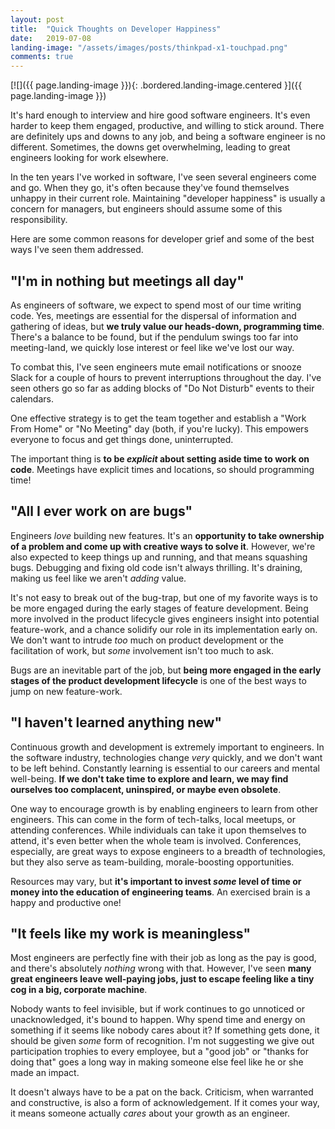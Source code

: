 ```yaml
---
layout: post
title:  "Quick Thoughts on Developer Happiness"
date:   2019-07-08
landing-image: "/assets/images/posts/thinkpad-x1-touchpad.png"
comments: true
---
```


[![]({{ page.landing-image }}){: .bordered.landing-image.centered }]({{ page.landing-image }})

It's hard enough to interview and hire good software engineers. It's even harder to keep them engaged, productive, and willing to stick around. There are definitely ups and downs to any job, and being a software engineer is no different. Sometimes, the downs get overwhelming, leading to great engineers looking for work elsewhere. 

In the ten years I've worked in software, I've seen several engineers come and go. When they go, it's often because they've found themselves unhappy in their current role. Maintaining "developer happiness" is usually a concern for managers, but engineers should assume some of this responsibility.

Here are some common reasons for developer grief and some of the best ways I've seen them addressed.

## "I'm in nothing but meetings all day"

As engineers of software, we expect to spend most of our time writing code. Yes, meetings are essential for the dispersal of information and gathering of ideas, but **we truly value our heads-down, programming time**. There's a balance to be found, but if the pendulum swings too far into meeting-land, we quickly lose interest or feel like we've lost our way.

To combat this, I've seen engineers mute email notifications or snooze Slack for a couple of hours to prevent interruptions throughout the day. I've seen others go so far as adding blocks of "Do Not Disturb" events to their calendars.

One effective strategy is to get the team together and establish a "Work From Home" or "No Meeting" day (both, if you're lucky). This empowers everyone to focus and get things done, uninterrupted.

The important thing is **to be _explicit_ about setting aside time to work on code**. Meetings have explicit times and locations, so should programming time!

## "All I ever work on are bugs"

Engineers _love_ building new features. It's an **opportunity to take ownership of a problem and come up with creative ways to solve it**. However, we're also expected to keep things up and running, and that means squashing bugs. Debugging and fixing old code isn't always thrilling. It's draining, making us feel like we aren't _adding_ value.

It's not easy to break out of the bug-trap, but one of my favorite ways is to be more engaged during the early stages of feature development. Being more involved in the product lifecycle gives engineers insight into potential feature-work, and a chance solidify our role in its implementation early on. We don't want to intrude _too_ much on product development or the facilitation of work, but _some_ involvement isn't too much to ask.

Bugs are an inevitable part of the job, but **being more engaged in the early stages of the product development lifecycle** is one of the best ways to jump on new feature-work.

## "I haven't learned anything new"

Continuous growth and development is extremely important to engineers. In the software industry, technologies change _very_ quickly, and we don't want to be left behind. Constantly learning is essential to our careers and mental well-being. **If we don't take time to explore and learn, we may find ourselves too complacent, uninspired, or maybe even obsolete**.

One way to encourage growth is by enabling engineers to learn from other engineers. This can come in the form of tech-talks, local meetups, or attending conferences. While individuals can take it upon themselves to attend, it's even better when the whole team is involved. Conferences, especially, are great ways to expose engineers to a breadth of technologies, but they also serve as team-building, morale-boosting opportunities.

Resources may vary, but **it's important to invest _some_ level of time or money into the education of engineering teams**. An exercised brain is a happy and productive one!

## "It feels like my work is meaningless"

Most engineers are perfectly fine with their job as long as the pay is good, and there's absolutely _nothing_ wrong with that. However, I've seen **many great engineers leave well-paying jobs, just to escape feeling like a tiny cog in a big, corporate machine**.

Nobody wants to feel invisible, but if work continues to go unnoticed or unacknowledged, it's bound to happen. Why spend time and energy on something if it seems like nobody cares about it? If something gets done, it should be given _some_ form of recognition. I'm not suggesting we give out participation trophies to every employee, but a "good job" or "thanks for doing that" goes a long way in making someone else feel like he or she made an impact.

It doesn't always have to be a pat on the back. Criticism, when warranted and constructive, is also a form of acknowledgement. If it comes your way, it means someone actually _cares_ about your growth as an engineer.


